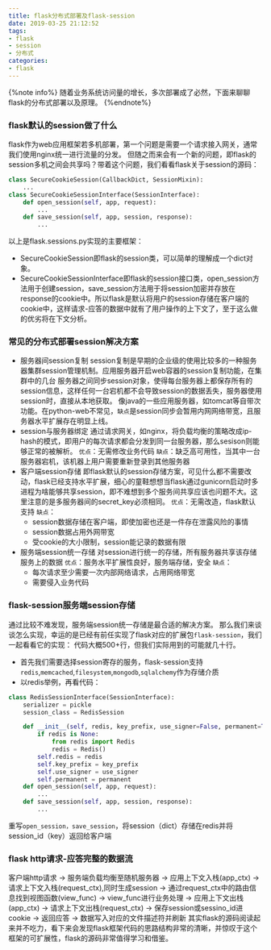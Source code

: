 ```yaml
---
title: flask分布式部署及flask-session
date: 2019-03-25 21:12:52
tags:
- flask 
- session
- 分布式
categories:
- flask
---
```


{%note info%}
随着业务系统访问量的增长，多次部署成了必然，下面来聊聊flask的分布式部署以及原理。
{%endnote%}
<!--more-->

### flask默认的session做了什么
flask作为web应用框架若多机部署，第一个问题是需要一个请求接入网关，通常我们使用nginx统一进行流量的分发。
但随之而来会有一个新的问题，即flask的session多机之间会共享吗？带着这个问题，我们看看flask关于session的源码：
```python
class SecureCookieSession(CallbackDict, SessionMixin):
	...
class SecureCookieSessionInterface(SessionInterface):
	def open_session(self, app, request):
		...
	def save_session(self, app, session, response):
		...
```
以上是flask.sessions.py实现的主要框架：
- SecureCookieSession即flask的session类，可以简单的理解成一个dict对象。
- SecureCookieSessionInterface即flask的session接口类，open_session方法用于创建session，save_session方法用于将session加密并存放在response的cookie中。所以flask是默认将用户的session存储在客户端的cookie中，这样请求-应答的数据中就有了用户操作的上下文了，至于这么做的优劣将在下文分析。

### 常见的分布式部署session解决方案

- 服务器间session复制
session复制是早期的企业级的使用比较多的一种服务器集群session管理机制。应用服务器开启web容器的session复制功能，在集群中的几台  服务器之间同步session对象，使得每台服务器上都保存所有的session信息，这样任何一台宕机都不会导致session的数据丢失，服务器使用session时，直接从本地获取。
像java的一些应用服务器，如tomcat等自带次功能。在python-web不常见，`缺点`是session同步会暂用内网网络带宽，且服务器水平扩展存在明显上线。
- session与服务器绑定
通过请求网关，如nginx，将负载均衡的策略改成ip-hash的模式，即用户的每次请求都会分发到同一台服务器，那么sesison则能够正常的被解析。
`优点`：无需修改业务代码
`缺点`：缺乏高可用性，当其中一台服务器宕机，该机器上用户需要重新登录到其他服务器
- 客户端session存储
即flask默认的session存储方案，可见什么都不需要改动，flask已经支持水平扩展，细心的童鞋想想当flask通过gunicorn启动时多进程为啥能够共享session，即不难想到多个服务间共享应该也问题不大。这里注意的是多服务器间的secret_key必须相同。
`优点`：无需改造，flask默认支持
`缺点`：
	- session数据存储在客户端，即使加密也还是一件存在泄露风险的事情
	- session数据占用外网带宽
	- 受cookie的大小限制，session能记录的数据有限
- 服务端session统一存储
对session进行统一的存储，所有服务器共享该存储服务上的数据
`优点`：服务水平扩展性良好，服务端存储，安全
`缺点`：
	- 每次请求至少需要一次内部网络请求，占用网络带宽
	- 需要侵入业务代码

### flask-session服务端session存储
通过比较不难发现，服务端session统一存储是最合适的解决方案。
那么我们来谈谈怎么实现，幸运的是已经有前任实现了flask对应的扩展包`flask-session`，我们一起看看它的实现：
代码大概500+行，但我们实际用到的可能就几十行。
- 首先我们需要选择session寄存的服务，flask-session支持`redis`,`memcached`,`filesystem`,`mongodb`,`sqlalchemy`作为存储介质
- 以redis举例，再看代码：
```python
class RedisSessionInterface(SessionInterface):
    serializer = pickle
    session_class = RedisSession

    def __init__(self, redis, key_prefix, use_signer=False, permanent=True):
        if redis is None:
            from redis import Redis
            redis = Redis()
        self.redis = redis
        self.key_prefix = key_prefix
        self.use_signer = use_signer
        self.permanent = permanent
	def open_session(self, app, request):
		...
	def save_session(self, app, session, response):
		...
```
重写`open_session，save_session`，将session（dict）存储在redis并将session_id（key）返回给客户端


### flask http请求-应答完整的数据流
客户端http请求 
-> 服务端负载均衡至随机服务器 
-> 应用上下文入栈(app_ctx) 
-> 请求上下文入栈(request_ctx),同时生成session 
-> 通过request_ctx中的路由信息找到视图函数(view_func) 
-> view_func进行业务处理 
-> 应用上下文出栈(app_ctx)
-> 请求上下文出栈(request_ctx) 
-> 保存session或sessino_id进cookie 
-> 返回应答 
-> 数据写入对应的文件描述符并刷新
其实flask的源码阅读起来并不吃力，看下来会发现flask框架代码的思路结构非常的清晰，并惊叹于这个框架的可扩展性，flask的源码非常值得学习和借鉴。